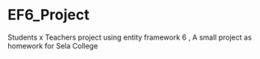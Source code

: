 # EF6_Project
Students x Teachers project using entity framework 6
, A small project as homework for Sela College
